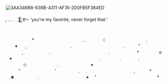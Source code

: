 ![3AA346B8-636B-4311-AF7A-2D0FB5F384ED](https://github.com/user-attachments/assets/993bda37-ff69-4ee8-ba09-3a247ae1289a)

ִֶָ. ..𓂃 ࣪ ִֶָ🦇་༘࿐ 'you're my favorite, never forget that.'

⠀⠀⠀⠀⠀⠀⠀⠀⠀⠀ ⠀⠀⠀⠀⠀⠀⠀⠀⠀⠀⠀⠀⠀⠀⠀⠀⠀⠀⠀⠀
　　　　　　*　　　　　　　　　　　.
.　　　　☾　　　　　　　　　. 　　✦⠀　,　
⠀⠀⠀⠀⠀⠀⠀⠀⠀⠀⠀⠀.　　　　　 　　⠀　　　⠀.　
　　˚　　　⠀　⠀  　　,　　　　　　.
　　　　　　　　　　　　　.
　　　　　　*⠀　　⠀  ✮　　　　　⠀✦⠀　
　　　　　　　　　　　　　　　　　　.
　　　　.　　　　.　　　⠀
　　　　✩　　　　　　　.
　　　　　　　✴
　　　˚　　　　　　　　ﾟ　　　　　.
　.⠀　　⠀⠀⠀⠀⠀⠀⠀⠀⠀⠀⠀,
　　　*　　⠀.★
　　　　　.　　　　　　　　　　⠀✦
　˚　　　　　　　　　　　　　　*　　　　　
